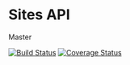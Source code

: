 Sites API
=====

Master

[![Build Status](https://travis-ci.org/henriquecf/Sites.svg?branch=master)](https://travis-ci.org/henriquecf/Sites)
[![Coverage Status](https://coveralls.io/repos/henriquecf/Sites/badge.png?branch=master)](https://coveralls.io/r/henriquecf/Sites?branch=master)
